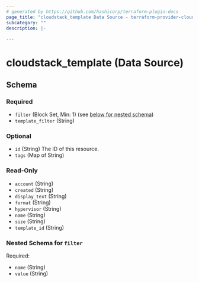 ```yaml
---
# generated by https://github.com/hashicorp/terraform-plugin-docs
page_title: "cloudstack_template Data Source - terraform-provider-cloudstack"
subcategory: ""
description: |-
  
---
```


# cloudstack_template (Data Source)





<!-- schema generated by tfplugindocs -->
## Schema

### Required

- `filter` (Block Set, Min: 1) (see [below for nested schema](#nestedblock--filter))
- `template_filter` (String)

### Optional

- `id` (String) The ID of this resource.
- `tags` (Map of String)

### Read-Only

- `account` (String)
- `created` (String)
- `display_text` (String)
- `format` (String)
- `hypervisor` (String)
- `name` (String)
- `size` (String)
- `template_id` (String)

<a id="nestedblock--filter"></a>
### Nested Schema for `filter`

Required:

- `name` (String)
- `value` (String)


